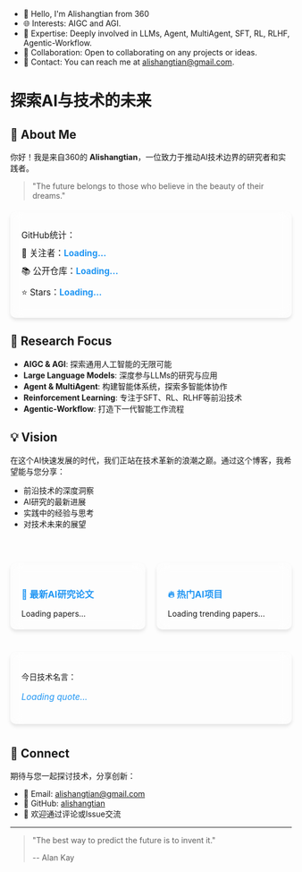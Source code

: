 - 👋 Hello, I'm Alishangtian from 360
- 🌐 Interests: AIGC and AGI.
- 🧠 Expertise: Deeply involved in LLMs, Agent, MultiAgent, SFT, RL, RLHF, Agentic-Workflow.
- 🤝 Collaboration: Open to collaborating on any projects or ideas.
- 📧 Contact: You can reach me at alishangtian@gmail.com.
<!---
alishangtian/alishangtian is a ✨ special ✨ repository because its `README.md` (this file) appears on your GitHub profile.
You can click the Preview link to take a look at your changes.
--->
# 探索AI与技术的未来

## 🌟 About Me

你好！我是来自360的 **Alishangtian**，一位致力于推动AI技术边界的研究者和实践者。

> "The future belongs to those who believe in the beauty of their dreams."

<div class="github-stats">
<script>
// GitHub统计
fetch('https://api.github.com/users/alishangtian')
  .then(response => response.json())
  .then(data => {
    document.getElementById('github-followers').textContent = data.followers;
    document.getElementById('github-repos').textContent = data.public_repos;
    document.getElementById('github-stars').textContent = data.public_gists;
  })
  .catch(error => {
    console.error('Error fetching GitHub stats:', error);
    document.querySelector('.stats-container').innerHTML = '<p>GitHub统计加载中...</p>';
  });

// arXiv最新AI论文
fetch('https://export.arxiv.org/api/query?search_query=cat:cs.AI+OR+cat:cs.LG&sortBy=lastUpdatedDate&sortOrder=descending&max_results=3')
  .then(response => response.text())
  .then(str => new window.DOMParser().parseFromString(str, "text/xml"))
  .then(data => {
    const entries = data.getElementsByTagName('entry');
    let html = '<ul>';
    for (let i = 0; i < entries.length; i++) {
      const title = entries[i].getElementsByTagName('title')[0].textContent;
      const link = entries[i].getElementsByTagName('id')[0].textContent;
      html += `<li><a href="${link}" target="_blank">${title}</a></li>`;
    }
    html += '</ul>';
    document.getElementById('arxiv-papers').innerHTML = html;
  })
  .catch(error => {
    console.error('Error fetching arXiv papers:', error);
    document.getElementById('arxiv-papers').innerHTML = '<p>论文加载中...</p>';
  });

// Papers with Code热门项目
fetch('https://paperswithcode.com/api/v1/papers/?ordering=-twitter_mentions')
  .then(response => response.json())
  .then(data => {
    let html = '<ul>';
    data.results.slice(0, 3).forEach(paper => {
      html += `<li><a href="${paper.url}" target="_blank">${paper.title}</a></li>`;
    });
    html += '</ul>';
    document.getElementById('trending-papers').innerHTML = html;
  })
  .catch(error => {
    console.error('Error fetching trending papers:', error);
    document.getElementById('trending-papers').innerHTML = '<p>热门项目加载中...</p>';
  });
</script>

<div class="stats-container">
<p>GitHub统计：</p>
<p>👥 关注者：<span id="github-followers">Loading...</span></p>
<p>📚 公开仓库：<span id="github-repos">Loading...</span></p>
<p>⭐ Stars：<span id="github-stars">Loading...</span></p>
</div>
</div>

## 🔮 Research Focus

- **AIGC & AGI**: 探索通用人工智能的无限可能
- **Large Language Models**: 深度参与LLMs的研究与应用
- **Agent & MultiAgent**: 构建智能体系统，探索多智能体协作
- **Reinforcement Learning**: 专注于SFT、RL、RLHF等前沿技术
- **Agentic-Workflow**: 打造下一代智能工作流程

## 💡 Vision

在这个AI快速发展的时代，我们正站在技术革新的浪潮之巅。通过这个博客，我希望能与您分享：

- 前沿技术的深度洞察
- AI研究的最新进展
- 实践中的经验与思考
- 对技术未来的展望

<div class="dynamic-content">
<div class="papers-container">
  <div class="arxiv-box">
    <h3>📄 最新AI研究论文</h3>
    <div id="arxiv-papers">Loading papers...</div>
  </div>
  
  <div class="trending-box">
    <h3>🔥 热门AI项目</h3>
    <div id="trending-papers">Loading trending papers...</div>
  </div>
</div>

<script>
// 每日技术名言
fetch('https://api.quotable.io/random?tags=technology,science')
  .then(response => response.json())
  .then(data => {
    document.getElementById('daily-quote').textContent = `"${data.content}"`;
    document.getElementById('quote-author').textContent = `- ${data.author}`;
  })
  .catch(error => {
    console.error('Error fetching quote:', error);
    document.querySelector('.quote-box').innerHTML = '<p>每日名言加载中...</p>';
  });
</script>

<div class="quote-box">
<p>今日技术名言：</p>
<p id="daily-quote">Loading quote...</p>
<p id="quote-author"></p>
</div>
</div>

## 🤝 Connect

期待与您一起探讨技术，分享创新：

- 📧 Email: alishangtian@gmail.com
- 🔗 GitHub: [alishangtian](https://github.com/alishangtian)
- 💬 欢迎通过评论或Issue交流

<style>
.stats-container, .quote-box, .arxiv-box, .trending-box {
    background: rgba(255, 255, 255, 0.1);
    padding: 20px;
    border-radius: 10px;
    backdrop-filter: blur(10px);
    margin: 20px 0;
    box-shadow: 0 4px 6px rgba(0, 0, 0, 0.1);
    transition: all 0.3s ease;
}

.stats-container:hover, .quote-box:hover, .arxiv-box:hover, .trending-box:hover {
    transform: translateY(-2px);
    box-shadow: 0 6px 8px rgba(0, 0, 0, 0.15);
}

.papers-container {
    display: grid;
    grid-template-columns: 1fr 1fr;
    gap: 20px;
    margin: 20px 0;
}

.dynamic-content {
    margin: 40px 0;
}

#daily-quote {
    font-style: italic;
    font-size: 1.1em;
    color: #2196F3;
    line-height: 1.6;
}

#quote-author {
    text-align: right;
    color: #666;
    margin-top: 10px;
}

.github-stats p {
    margin: 10px 0;
    font-size: 1.1em;
}

.github-stats span {
    color: #2196F3;
    font-weight: bold;
}

.arxiv-box h3, .trending-box h3 {
    color: #2196F3;
    margin-bottom: 15px;
}

.arxiv-box ul, .trending-box ul {
    list-style: none;
    padding: 0;
}

.arxiv-box li, .trending-box li {
    margin: 10px 0;
    padding: 10px;
    background: rgba(255, 255, 255, 0.05);
    border-radius: 5px;
    transition: all 0.2s ease;
}

.arxiv-box li:hover, .trending-box li:hover {
    background: rgba(255, 255, 255, 0.1);
}

.arxiv-box a, .trending-box a {
    color: #666;
    text-decoration: none;
    display: block;
    overflow: hidden;
    text-overflow: ellipsis;
    white-space: nowrap;
}

.arxiv-box a:hover, .trending-box a:hover {
    color: #2196F3;
}

@media (max-width: 768px) {
    .papers-container {
        grid-template-columns: 1fr;
    }
}
</style>

---

> "The best way to predict the future is to invent it."
>
> -- Alan Kay
